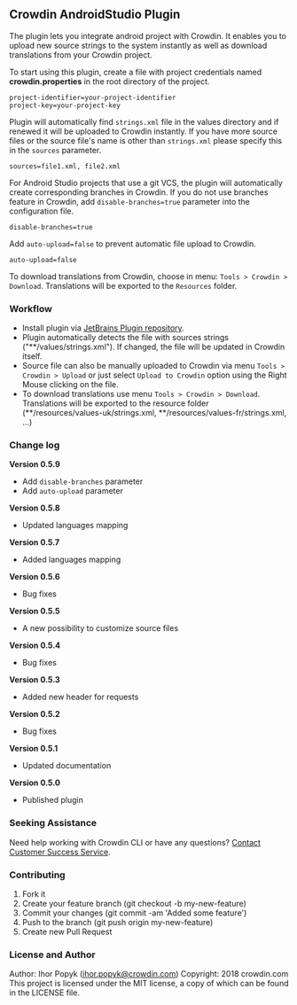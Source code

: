 ## Crowdin AndroidStudio Plugin

The plugin lets you integrate android project with Crowdin. It enables you to upload new source strings to the system instantly as well as download translations from your Crowdin project.

To start using this plugin, create a file with project credentials named **crowdin.properties** in the root directory of the project.

```
project-identifier=your-project-identifier
project-key=your-project-key
```

Plugin will automatically find `strings.xml` file in the values directory and if renewed it will be uploaded to Crowdin instantly.
If you have more source files or the source file's name is other than `strings.xml` please specify this in the `sources` parameter.

```
sources=file1.xml, file2.xml
```

For Android Studio projects that use a git VCS, the plugin will automatically create corresponding branches in Crowdin. 
If you do not use branches feature in Crowdin, add `disable-branches=true` parameter into the configuration file.

```
disable-branches=true
```

Add `auto-upload=false` to prevent automatic file upload to Crowdin.

```
auto-upload=false
```

To download translations from Crowdin, choose in menu: `Tools > Crowdin > Download`. Translations will be exported to the `Resources` folder.

### Workflow
* Install plugin via [JetBrains Plugin repository](https://plugins.jetbrains.com/idea/plugin/9463-crowdin).
* Plugin automatically detects the file with sources strings ("\*\*/values/strings.xml"). If changed, the file will be updated in Crowdin itself.
* Source file can also be manually uploaded to Crowdin via menu `Tools > Crowdin > Upload` or just select `Upload to Crowdin` option using the Right Mouse clicking on the file.
* To download translations use menu `Tools > Crowdin > Download`. Translations will be exported to the resource folder (\*\*/resources/values-uk/strings.xml, \*\*/resources/values-fr/strings.xml, ...)

### Change log
**Version 0.5.9**
+ Add `disable-branches` parameter
+ Add `auto-upload` parameter

**Version 0.5.8**
+ Updated languages mapping

**Version 0.5.7**
+ Added languages mapping

**Version 0.5.6**
+ Bug fixes

**Version 0.5.5**
+ A new possibility to customize source files

**Version 0.5.4**
+ Bug fixes

**Version 0.5.3**
+ Added new header for requests

**Version 0.5.2**
+ Bug fixes

**Version 0.5.1**
+ Updated documentation

**Version 0.5.0**
+ Published plugin

### Seeking Assistance
Need help working with Crowdin CLI or have any questions? <a href="https://crowdin.com/contacts" target="_blank">Contact Customer Success Service</a>.

### Contributing
1. Fork it
2. Create your feature branch (git checkout -b my-new-feature)
3. Commit your changes (git commit -am 'Added some feature')
4. Push to the branch (git push origin my-new-feature)
5. Create new Pull Request

### License and Author
Author: Ihor Popyk (ihor.popyk@crowdin.com)
Copyright: 2018 crowdin.com
This project is licensed under the MIT license, a copy of which can be found in the LICENSE file.
